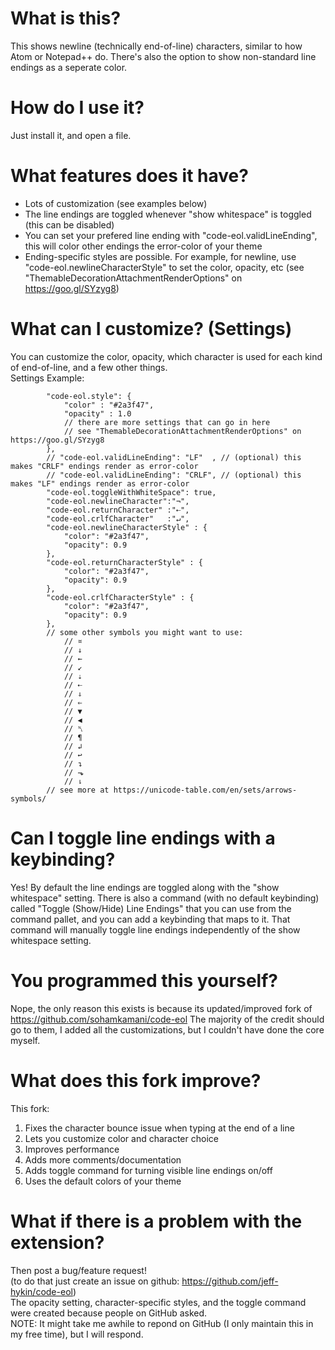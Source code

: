 # What is this?
This shows newline (technically end-of-line) characters, similar to how Atom or Notepad++ do. There's also the option to show non-standard line endings as a seperate color.

# How do I use it?
Just install it, and open a file.

# What features does it have?
- Lots of customization (see examples below)
- The line endings are toggled whenever "show whitespace" is toggled (this can be disabled)
- You can set your prefered line ending with "code-eol.validLineEnding", this will color other endings the error-color of your theme
- Ending-specific styles are possible. For example, for newline, use "code-eol.newlineCharacterStyle" to set the color, opacity, etc (see "ThemableDecorationAttachmentRenderOptions" on https://goo.gl/SYzyg8) 

# What can I customize? (Settings)
You can customize the color, opacity, which character is used for each kind of end-of-line, and a few other things.<br>
Settings Example:
```
        "code-eol.style": {
            "color" : "#2a3f47",
            "opacity" : 1.0
            // there are more settings that can go in here
            // see "ThemableDecorationAttachmentRenderOptions" on https://goo.gl/SYzyg8
        },
        // "code-eol.validLineEnding": "LF"  , // (optional) this makes "CRLF" endings render as error-color
        // "code-eol.validLineEnding": "CRLF", // (optional) this makes "LF" endings render as error-color
        "code-eol.toggleWithWhiteSpace": true,
        "code-eol.newlineCharacter":"¬",
        "code-eol.returnCharacter" :"⇠",
        "code-eol.crlfCharacter"   :"↵",
        "code-eol.newlineCharacterStyle" : {
            "color": "#2a3f47",
            "opacity": 0.9
        },
        "code-eol.returnCharacterStyle" : {
            "color": "#2a3f47",
            "opacity": 0.9
        },
        "code-eol.crlfCharacterStyle" : {
            "color": "#2a3f47",
            "opacity": 0.9
        },
        // some other symbols you might want to use:
            // ¤
            // ↓
            // ←
            // ↙
            // ⇣
            // ⇠
            // ⇓
            // ⇐
            // ▼
            // ◀
            // ␤
            // ¶
            // ↲
            // ↩
            // ↴
            // ⬎
            // ⇂
        // see more at https://unicode-table.com/en/sets/arrows-symbols/
```
<!-- <img width="376" src="https://github.com/jeff-hykin/code-eol/blob/master/Screen Shot 2018-05-07 at 11.41.35 PM.png"> -->

# Can I toggle line endings with a keybinding?
Yes! By default the line endings are toggled along with the "show whitespace" setting. There is also a command (with no default keybinding) called "Toggle (Show/Hide) Line Endings" that you can use from the command pallet, and you can add a keybinding that maps to it. That command will manually toggle line endings independently of the show whitespace setting.

# You programmed this yourself?
Nope, the only reason this exists is because its updated/improved fork of https://github.com/sohamkamani/code-eol
The majority of the credit should go to them, I added all the customizations, but I couldn't have done the core myself.

# What does this fork improve?
This fork:
1. Fixes the character bounce issue when typing at the end of a line
2. Lets you customize color and character choice
3. Improves performance
4. Adds more comments/documentation
5. Adds toggle command for turning visible line endings on/off
6. Uses the default colors of your theme

# What if there is a problem with the extension?
Then post a bug/feature request!<br>
(to do that just create an issue on github: https://github.com/jeff-hykin/code-eol)<br>
The opacity setting, character-specific styles, and the toggle command were created because people on GitHub asked.<br>
NOTE: It might take me awhile to repond on GitHub (I only maintain this in my free time), but I will respond.
